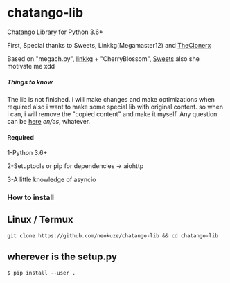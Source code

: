 # chatango-lib
Chatango Library for Python 3.6+

First, Special thanks to Sweets, Linkkg(Megamaster12) and [TheClonerx](https://github.com/linkkg/megach.py)

Based on "megach.py", [linkkg](https://github.com/linkkg/) + "CherryBlossom", [Sweets](https://github.com/sweets/) also she motivate me xdd

##### Things to know
The lib is not finished. i will make changes and make optimizations when required
also i want to make some special lib with original content.
so when i can, i will remove the "copied content" and make it myself.
Any question can be [here](https://palaciodehielo.chatango.com/) *en/es*, whatever.
#### Required
1-Python 3.6+

2-Setuptools or pip for dependencies -> aiohttp

3-A little knowledge of asyncio

### How to install
## Linux / Termux
`git clone https://github.com/neokuze/chatango-lib && cd chatango-lib`
## wherever is the setup.py
`$ pip install --user .`
